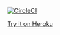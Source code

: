 [![CircleCI](https://circleci.com/gh/taylorjg/ReduxAndFRPTicTacToe.svg?style=svg)](https://circleci.com/gh/taylorjg/ReduxAndFRPTicTacToe)

[Try it on Heroku](https://reduxandfrptictactoe.herokuapp.com/)

